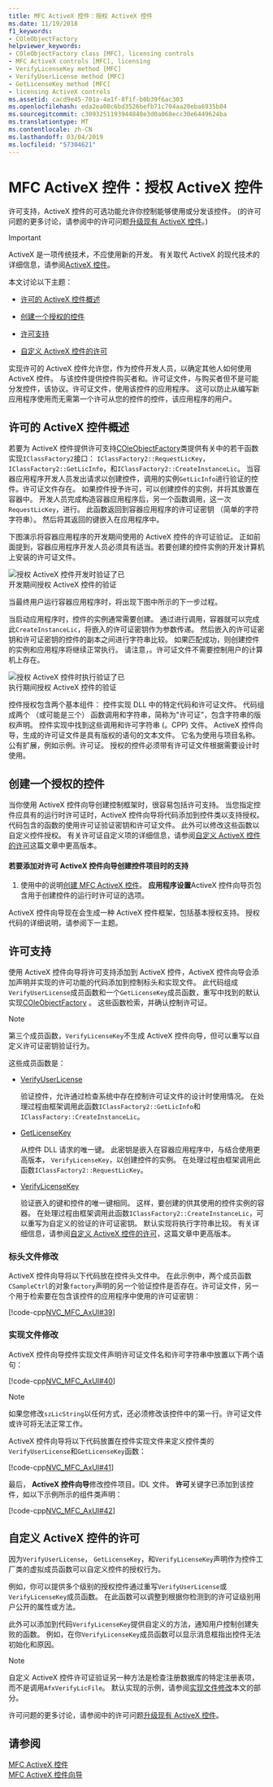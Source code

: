 ```yaml
---
title: MFC ActiveX 控件：授权 ActiveX 控件
ms.date: 11/19/2018
f1_keywords:
- COleObjectFactory
helpviewer_keywords:
- COleObjectFactory class [MFC], licensing controls
- MFC ActiveX controls [MFC], licensing
- VerifyLicenseKey method [MFC]
- VerifyUserLicense method [MFC]
- GetLicenseKey method [MFC]
- licensing ActiveX controls
ms.assetid: cacd9e45-701a-4a1f-8f1f-b0b39f6ac303
ms.openlocfilehash: eda2ea08c6bd3526befb71c704aa20eba6935b04
ms.sourcegitcommit: c3093251193944840e3d0a068ecc30e6449624ba
ms.translationtype: MT
ms.contentlocale: zh-CN
ms.lasthandoff: 03/04/2019
ms.locfileid: "57304621"
---
```

# <a name="mfc-activex-controls-licensing-an-activex-control"></a>MFC ActiveX 控件：授权 ActiveX 控件

许可支持，ActiveX 控件的可选功能允许你控制能够使用或分发该控件。 (的许可问题的更多讨论，请参阅中的许可问题[升级现有 ActiveX 控件](../mfc/upgrading-an-existing-activex-control.md)。)

> [!IMPORTANT]
> ActiveX 是一项传统技术，不应使用新的开发。 有关取代 ActiveX 的现代技术的详细信息，请参阅[ActiveX 控件](activex-controls.md)。

本文讨论以下主题：

- [许可的 ActiveX 控件概述](#_core_overview_of_activex_control_licensing)

- [创建一个授权的控件](#_core_creating_a_licensed_control)

- [许可支持](#_core_licensing_support)

- [自定义 ActiveX 控件的许可](#_core_customizing_the_licensing_of_an_activex_control)

实现许可的 ActiveX 控件允许您，作为控件开发人员，以确定其他人如何使用 ActiveX 控件。 与该控件提供控件购买者和。许可证文件，与购买者但不是可能分发控件，该协议。许可证文件，使用该控件的应用程序。 这可以防止从编写新应用程序使用而无需第一个许可从您的控件的控件，该应用程序的用户。

##  <a name="_core_overview_of_activex_control_licensing"></a> 许可的 ActiveX 控件概述

若要为 ActiveX 控件提供许可支持[COleObjectFactory](../mfc/reference/coleobjectfactory-class.md)类提供有关中的若干函数实现`IClassFactory2`接口： `IClassFactory2::RequestLicKey`， `IClassFactory2::GetLicInfo`，和`IClassFactory2::CreateInstanceLic`。 当容器应用程序开发人员发出请求以创建控件，调用的实例`GetLicInfo`进行验证的控件。许可证文件存在。 如果控件授予许可，可以创建控件的实例，并将其放置在容器中。 开发人员完成构造容器应用程序后，另一个函数调用，这一次`RequestLicKey`，进行。 此函数返回到容器应用程序的许可证密钥 （简单的字符字符串）。 然后将其返回的键嵌入在应用程序中。

下图演示将容器应用程序的开发期间使用的 ActiveX 控件的许可证验证。 正如前面提到，容器应用程序开发人员必须具有适当。若要创建的控件实例的开发计算机上安装的许可证文件。

![授权 ActiveX 控件开发时验证了已](../mfc/media/vc374d1.gif "开发时验证了已获得许可的 ActiveX 控件") <br/>
开发期间授权 ActiveX 控件的验证

当最终用户运行容器应用程序时，将出现下图中所示的下一步过程。

当启动应用程序时，控件的实例通常需要创建。 通过进行调用，容器就可以完成此`CreateInstanceLic`，将嵌入的许可证密钥作为参数传递。 然后嵌入的许可证密钥和许可证密钥的控件的副本之间进行字符串比较。 如果匹配成功，则创建控件的实例和应用程序将继续正常执行。 请注意，。许可证文件不需要控制用户的计算机上存在。

![授权 ActiveX 控件时执行验证了已](../mfc/media/vc374d2.gif "时执行验证了已获得许可的 ActiveX 控件") <br/>
执行期间授权 ActiveX 控件的验证

控件授权包含两个基本组件： 控件实现 DLL 中的特定代码和许可证文件。 代码组成两个 （或可能是三个） 函数调用和字符串，简称为"许可证"，包含字符串的版权声明。 控件实现中找到这些调用和许可字符串 (。CPP) 文件。 ActiveX 控件向导，生成的许可证文件是具有版权的语句的文本文件。 它名为使用与项目名称。公有扩展，例如示例。许可证。 授权的控件必须带有许可证文件根据需要设计时使用。

##  <a name="_core_creating_a_licensed_control"></a> 创建一个授权的控件

当你使用 ActiveX 控件向导创建控制框架时，很容易包括许可支持。 当您指定控件应具有的运行时许可证时，ActiveX 控件向导将代码添加到控件类以支持授权。 代码包含的函数的使用许可证验证密钥和许可证文件。 此外可以修改这些函数以自定义控件授权。 有关许可证自定义项的详细信息，请参阅[自定义 ActiveX 控件的许可](#_core_customizing_the_licensing_of_an_activex_control)这篇文章中更高版本。

#### <a name="to-add-support-for-licensing-with-the-activex-control-wizard-when-you-create-your-control-project"></a>若要添加对许可 ActiveX 控件向导创建控件项目时的支持

1. 使用中的说明[创建 MFC ActiveX 控件](../mfc/reference/creating-an-mfc-activex-control.md)。 **应用程序设置**ActiveX 控件向导页包含用于创建控件的运行时许可证的选项。

ActiveX 控件向导现在会生成一种 ActiveX 控件框架，包括基本授权支持。 授权代码的详细说明，请参阅下一主题。

##  <a name="_core_licensing_support"></a> 许可支持

使用 ActiveX 控件向导将许可支持添加到 ActiveX 控件，ActiveX 控件向导会添加声明并实现的许可功能的代码添加到控制标头和实现文件。 此代码组成`VerifyUserLicense`成员函数和一个`GetLicenseKey`成员函数，重写中找到的默认实现[COleObjectFactory](../mfc/reference/coleobjectfactory-class.md) 。 这些函数检索，并确认控制许可证。

> [!NOTE]
>  第三个成员函数，`VerifyLicenseKey`不生成 ActiveX 控件向导，但可以重写以自定义许可证密钥验证行为。

这些成员函数是：

- [VerifyUserLicense](../mfc/reference/coleobjectfactory-class.md#verifyuserlicense)

   验证控件，允许通过检查系统中存在控制许可证文件的设计时使用情况。 在处理过程由框架调用此函数`IClassFactory2::GetLicInfo`和`IClassFactory::CreateInstanceLic`。

- [GetLicenseKey](../mfc/reference/coleobjectfactory-class.md#getlicensekey)

   从控件 DLL 请求的唯一键。 此密钥是嵌入在容器应用程序中，与结合使用更高版本， `VerifyLicenseKey`，以创建控件的实例。 在处理过程由框架调用此函数`IClassFactory2::RequestLicKey`。

- [VerifyLicenseKey](../mfc/reference/coleobjectfactory-class.md#verifylicensekey)

   验证嵌入的键和控件的唯一键相同。 这样，要创建的供其使用的控件实例的容器。 在处理过程由框架调用此函数`IClassFactory2::CreateInstanceLic`，可以重写为自定义的验证的许可证密钥。 默认实现将执行字符串比较。 有关详细信息，请参阅[自定义 ActiveX 控件的许可](#_core_customizing_the_licensing_of_an_activex_control)，这篇文章中更高版本。

###  <a name="_core_header_file_modifications"></a> 标头文件修改

ActiveX 控件向导将以下代码放在控件头文件中。 在此示例中，两个成员函数`CSampleCtrl`的对象`factory`声明的另一个验证控件是否存在。许可证文件，另一个用于检索要在包含该控件的应用程序中使用的许可证密钥：

[!code-cpp[NVC_MFC_AxUI#39](../mfc/codesnippet/cpp/mfc-activex-controls-licensing-an-activex-control_1.h)]

###  <a name="_core_implementation_file_modifications"></a> 实现文件修改

ActiveX 控件向导控件实现文件声明许可证文件名和许可字符串中放置以下两个语句：

[!code-cpp[NVC_MFC_AxUI#40](../mfc/codesnippet/cpp/mfc-activex-controls-licensing-an-activex-control_2.cpp)]

> [!NOTE]
>  如果您修改`szLicString`以任何方式，还必须修改该控件中的第一行。许可证文件或许可将无法正常工作。

ActiveX 控件向导将以下代码放置在控件实现文件来定义控件类的`VerifyUserLicense`和`GetLicenseKey`函数：

[!code-cpp[NVC_MFC_AxUI#41](../mfc/codesnippet/cpp/mfc-activex-controls-licensing-an-activex-control_3.cpp)]

最后， **ActiveX 控件向导**修改控件项目。IDL 文件。 **许可**关键字已添加到该控件，如以下示例所示的组件类声明：

[!code-cpp[NVC_MFC_AxUI#42](../mfc/codesnippet/cpp/mfc-activex-controls-licensing-an-activex-control_4.idl)]

##  <a name="_core_customizing_the_licensing_of_an_activex_control"></a> 自定义 ActiveX 控件的许可

因为`VerifyUserLicense`， `GetLicenseKey`，和`VerifyLicenseKey`声明作为控件工厂类的虚拟成员函数可以自定义控件的授权行为。

例如，你可以提供多个级别的授权控件通过重写`VerifyUserLicense`或`VerifyLicenseKey`成员函数。 在此函数可以调整到根据你检测到的许可证级别用户公开的属性或方法。

此外可以添加到代码`VerifyLicenseKey`提供自定义的方法，通知用户控制创建失败的函数。 例如，在你`VerifyLicenseKey`成员函数可以显示消息框指出控件无法初始化和原因。

> [!NOTE]
>  自定义 ActiveX 控件许可证验证另一种方法是检查注册数据库的特定注册表项，而不是调用`AfxVerifyLicFile`。 默认实现的示例，请参阅[实现文件修改](#_core_implementation_file_modifications)本文的部分。

许可问题的更多讨论，请参阅中的许可问题[升级现有 ActiveX 控件](../mfc/upgrading-an-existing-activex-control.md)。

## <a name="see-also"></a>请参阅

[MFC ActiveX 控件](../mfc/mfc-activex-controls.md)<br/>
[MFC ActiveX 控件向导](../mfc/reference/mfc-activex-control-wizard.md)
